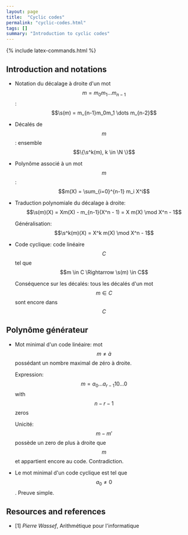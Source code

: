 ```yaml
---
layout: page
title:  "Cyclic codes"
permalink: "cyclic-codes.html"
tags: []
summary: "Introduction to cyclic codes"
---
```

{% include latex-commands.html %}


## Introduction and notations
* Notation du décalage à droite d'un mot $$m=m_0m_1 \dots m_{n-1}$$:
  $$\s(m) = m_{n-1}m_0m_1 \dots m_{n-2}$$
* Décalés de $$m$$: ensemble $$\{\s^k(m), k \in \N \}$$
* Polynôme associé à un mot $$m$$: $$m(X) = \sum_{i=0}^{n-1} m_i X^i$$
* Traduction polynomiale du décalage à droite:
  $$\s(m)(X) = Xm(X) - m_{n-1}(X^n - 1) = X m(X) \mod X^n - 1$$

  Généralisation: $$\s^k(m)(X) = X^k m(X) \mod X^n - 1$$
* Code cyclique: code linéaire $$C$$ tel que $$m \in C \Rightarrow \s(m) \in C$$

  Conséquence sur les décalés: tous les décalés d'un mot $$m \in C$$ sont encore
  dans $$C$$

## Polynôme générateur
* Mot minimal d'un code linéaire: mot $$m \neq à$$ possédant un nombre maximal
  de zéro à droite.

  Expression: $$m = a_0 \dots a_{r-1} 1 0 \dots 0$$ with $$n-r-1$$ zeros

  Unicité: $$m-m'$$ possède un zero de plus à droite que $$m$$ et appartient
  encore au code. Contradiction.
* Le mot minimal d'un code cyclique est tel que $$a_0 \neq 0$$. Preuve simple.

## Resources and references
* [1] *Pierre Wassef*, Arithmétique pour l'informatique
